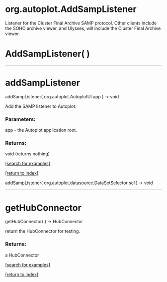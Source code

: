 # org.autoplot.AddSampListener

Listener for the Cluster Final Archive SAMP protocol.  Other clients
 include the SOHO archive viewer, and Ulysses, will include the
 Cluster Final Archive viewer.

# AddSampListener( )


***
<a name="addSampListener"></a>
# addSampListener
addSampListener( org.autoplot.AutoplotUI app ) &rarr; void

Add the SAMP listener to Autoplot.

### Parameters:
app - the Autoplot application root.

### Returns:
void (returns nothing)


<a href="https://github.com/autoplot/dev/search?q=addSampListener&unscoped_q=addSampListener">[search for examples]</a>

<a href="https://github.com/autoplot/documentation/blob/master/javadoc/index-all.md">[return to index]</a>

addSampListener( org.autoplot.datasource.DataSetSelector sel ) &rarr; void<br>
***
<a name="getHubConnector"></a>
# getHubConnector
getHubConnector(  ) &rarr; HubConnector

return the HubConnector for testing.

### Returns:
a HubConnector


<a href="https://github.com/autoplot/dev/search?q=getHubConnector&unscoped_q=getHubConnector">[search for examples]</a>

<a href="https://github.com/autoplot/documentation/blob/master/javadoc/index-all.md">[return to index]</a>

